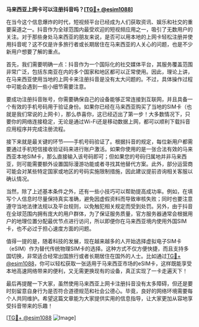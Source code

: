 **马来西亚上网卡可以注册抖音吗？[[TG💪+ @esim1088](https://t.me/s/esim1088)]**

在当今这个信息爆炸的时代，短视频平台已经成为人们获取资讯、娱乐和社交的重要渠道之一。抖音作为全球范围内最受欢迎的短视频应用之一，吸引了无数用户的关注。对于那些身处马来西亚的朋友来说，是否可以用本地的上网卡轻松注册并使用抖音呢？这不仅是许多旅行者或长期居住在马来西亚的人关心的问题，也是不少新用户想要了解的重点。

首先，我们需要明确一点：抖音作为一个国际化的社交媒体平台，其服务覆盖范围非常广泛，包括东南亚在内的多个国家和地区都可以正常使用。因此，理论上讲，在马来西亚使用当地的上网卡来注册抖音是没有太大问题的。不过，具体操作过程中可能会遇到一些小细节需要注意。

要成功注册抖音账号，你需要确保自己的设备能够正常连接到互联网，并且具备一个有效的手机号码用于验证身份。如果你已经在马来西亚购买了当地的SIM卡（也就是我们常说的上网卡），那么恭喜你，这已经迈出了第一步！大多数情况下，只要你的网络连接稳定，无论是通过Wi-Fi还是移动数据上网，都可以顺利下载抖音应用程序并完成注册流程。

接下来就是最关键的环节——手机号码验证了。根据抖音的规定，每位新用户都需要通过手机短信接收验证码来进行账户激活。如果你使用的是一张合法有效的马来西亚本地SIM卡，那么直接输入该号码即可；但如果您的号码归属地并非马来西亚，则可能需要额外设置国际漫游功能或者寻找其他替代方案。此外，部分运营商可能会对某些特定国家或地区的号码实施限制措施，因此建议提前咨询相关客服以确认情况。

当然，除了上述基本条件之外，还有一些小技巧可以帮助提高成功率。例如，在填写个人信息时尽量保持真实准确，避免因虚假资料而导致审核失败；同时也要注意遵守当地法律法规以及平台规则，以免触犯相关规定而受到处罚。另外，由于抖音在全球范围内拥有庞大的用户群体，为了保证服务质量，官方服务器通常会根据用户的地理位置分配最优节点进行访问，所以即便你在马来西亚境内使用外国SIM卡，也不必过于担心速度方面的问题。

值得一提的是，随着科技的发展，现在越来越多的人开始选择虚拟电子SIM卡（eSIM）作为替代传统物理SIM卡的选择。这种方式不仅方便快捷，而且支持多国切换，非常适合经常出国旅行或者长期居住在国外的人士。比如通过[TG💪+ @esim1088](https://t.me/s/esim1088)，你可以轻松获取一张适用于马来西亚市场的eSIM卡，这样既能享受本地高速网络带来的便利，又无需更换现有的设备，真正实现了一卡走遍天下！

最后再提醒一下大家，虽然使用马来西亚上网卡注册抖音没有太多障碍，但还是要时刻留意自身行为是否符合道德规范和社会公德心。毕竟，良好的网络环境需要每个人共同维护。希望这篇文章能为大家提供实用的信息指导，让大家更加从容地享受抖音带来的乐趣！

[[TG💪+ @esim1088](https://t.me/s/esim1088) ![Image](https://i.postimg.cc/4NQfJmqS/Snipaste-2025-05-13-00-14-12.png)]